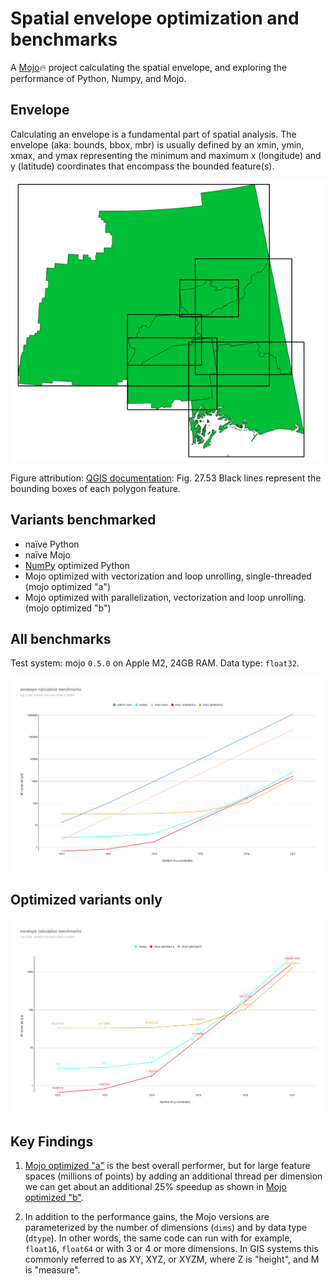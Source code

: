 # Spatial envelope optimization and benchmarks

A [Mojo](https://github.com/modularml/mojo)🔥 project calculating the spatial envelope, and exploring the
performance of Python, Numpy, and Mojo.

## Envelope

Calculating an envelope is a fundamental part of spatial analysis. The envelope
(aka: bounds, bbox, mbr) is usually defined by an xmin, ymin, xmax, and ymax
representing the minimum and maximum x (longitude) and y (latitude) coordinates
that encompass the bounded feature(s).

![bounding box](./docs/img/bounding_box.png)

Figure attribution: [QGIS documentation](https://docs.qgis.org/3.28/en/docs/user_manual/processing_algs/qgis/vectorgeometry.html#bounding-boxes): Fig. 27.53 Black lines represent the bounding boxes of each polygon feature.

## Variants benchmarked

- naïve Python
- naïve Mojo
- [NumPy](https://numpy.org/) optimized Python
- Mojo optimized with vectorization and loop unrolling, single-threaded (mojo optimized "a")
- Mojo optimized with parallelization, vectorization and loop unrolling. (mojo optimized "b")

## All benchmarks

Test system: mojo `0.5.0` on Apple M2, 24GB RAM. Data type: `float32`.

![overall benchmarks](./docs/img/benchmarks-1.png)

## Optimized variants only

![optimized benchmarks](./docs/img/benchmarks-2.png)

## Key Findings

1. [Mojo optimized "a"](./mojo_impl/optimized_a.mojo) is the best overall
performer, but for large feature spaces (millions of points) by adding an
additional thread per dimension we can get about an additional 25% speedup as
shown in [Mojo optimized "b"](./mojo_impl/optimized_b.mojo).

2. In addition to the performance gains, the Mojo versions are parameterized by
the number of dimensions (`dims`) and by data type (`dtype`). In other words,
the same code can run with for example, `float16`, `float64` or with 3 or 4 or
more dimensions. In GIS systems this commonly referred to as XY, XYZ, or XYZM,
where Z is "height", and M is "measure".
